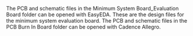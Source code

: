 The PCB and schematic files in the Minimum System Board_Evaluation Board folder can be opened with EasyEDA. These are the design files for the minimum system evaluation board. The PCB and schematic files in the PCB Burn In Board folder can be opened with Cadence Allegro.
